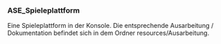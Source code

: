### ASE_Spieleplattform
Eine Spieleplattform in der Konsole. Die entsprechende Ausarbeitung / Dokumentation befindet sich in dem Ordner resources/Ausarbeitung.
